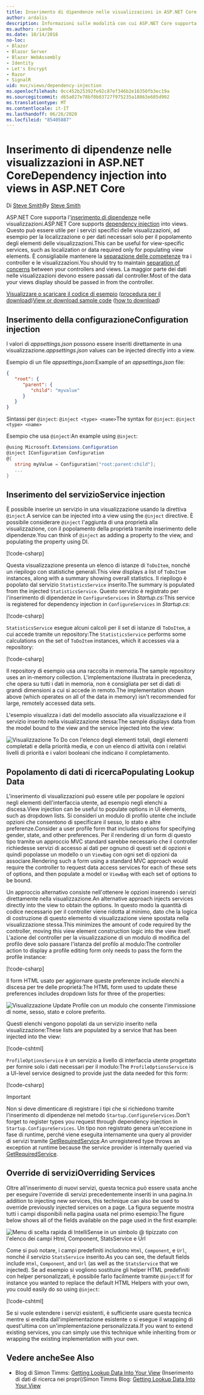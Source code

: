 ```yaml
---
title: Inserimento di dipendenze nelle visualizzazioni in ASP.NET Core
author: ardalis
description: Informazioni sulle modalità con cui ASP.NET Core supporta l'inserimento di dipendenze nelle visualizzazioni MVC.
ms.author: riande
ms.date: 10/14/2016
no-loc:
- Blazor
- Blazor Server
- Blazor WebAssembly
- Identity
- Let's Encrypt
- Razor
- SignalR
uid: mvc/views/dependency-injection
ms.openlocfilehash: 0cc452b25392fe92c87ef346b2e16350fb3ec19a
ms.sourcegitcommit: d65a027e78bf0b83727f975235a18863e685d902
ms.translationtype: MT
ms.contentlocale: it-IT
ms.lasthandoff: 06/26/2020
ms.locfileid: "85405887"
---
```

# <a name="dependency-injection-into-views-in-aspnet-core"></a><span data-ttu-id="dd30f-103">Inserimento di dipendenze nelle visualizzazioni in ASP.NET Core</span><span class="sxs-lookup"><span data-stu-id="dd30f-103">Dependency injection into views in ASP.NET Core</span></span>

<span data-ttu-id="dd30f-104">Di [Steve Smith](https://ardalis.com/)</span><span class="sxs-lookup"><span data-stu-id="dd30f-104">By [Steve Smith](https://ardalis.com/)</span></span>

<span data-ttu-id="dd30f-105">ASP.NET Core supporta l'[inserimento di dipendenze](xref:fundamentals/dependency-injection) nelle visualizzazioni.</span><span class="sxs-lookup"><span data-stu-id="dd30f-105">ASP.NET Core supports [dependency injection](xref:fundamentals/dependency-injection) into views.</span></span> <span data-ttu-id="dd30f-106">Questo può essere utile per i servizi specifici delle visualizzazioni, ad esempio per la localizzazione o per dati necessari solo per il popolamento degli elementi delle visualizzazioni.</span><span class="sxs-lookup"><span data-stu-id="dd30f-106">This can be useful for view-specific services, such as localization or data required only for populating view elements.</span></span> <span data-ttu-id="dd30f-107">È consigliabile mantenere la [separazione delle competenze](/dotnet/standard/modern-web-apps-azure-architecture/architectural-principles#separation-of-concerns) tra i controller e le visualizzazioni.</span><span class="sxs-lookup"><span data-stu-id="dd30f-107">You should try to maintain [separation of concerns](/dotnet/standard/modern-web-apps-azure-architecture/architectural-principles#separation-of-concerns) between your controllers and views.</span></span> <span data-ttu-id="dd30f-108">La maggior parte dei dati nelle visualizzazioni devono essere passati dal controller.</span><span class="sxs-lookup"><span data-stu-id="dd30f-108">Most of the data your views display should be passed in from the controller.</span></span>

<span data-ttu-id="dd30f-109">[Visualizzare o scaricare il codice di esempio](https://github.com/dotnet/AspNetCore.Docs/tree/master/aspnetcore/mvc/views/dependency-injection/sample) ([procedura per il download](xref:index#how-to-download-a-sample))</span><span class="sxs-lookup"><span data-stu-id="dd30f-109">[View or download sample code](https://github.com/dotnet/AspNetCore.Docs/tree/master/aspnetcore/mvc/views/dependency-injection/sample) ([how to download](xref:index#how-to-download-a-sample))</span></span>

## <a name="configuration-injection"></a><span data-ttu-id="dd30f-110">Inserimento della configurazione</span><span class="sxs-lookup"><span data-stu-id="dd30f-110">Configuration injection</span></span>

<span data-ttu-id="dd30f-111">I valori di *appsettings.json* possono essere inseriti direttamente in una visualizzazione.</span><span class="sxs-lookup"><span data-stu-id="dd30f-111">*appsettings.json* values can be injected directly into a view.</span></span>

<span data-ttu-id="dd30f-112">Esempio di un file *appsettings.json*:</span><span class="sxs-lookup"><span data-stu-id="dd30f-112">Example of an *appsettings.json* file:</span></span>

```json
{
   "root": {
      "parent": {
         "child": "myvalue"
      }
   }
}
```

<span data-ttu-id="dd30f-113">Sintassi per `@inject`: `@inject <type> <name>`</span><span class="sxs-lookup"><span data-stu-id="dd30f-113">The syntax for `@inject`: `@inject <type> <name>`</span></span>

<span data-ttu-id="dd30f-114">Esempio che usa `@inject`:</span><span class="sxs-lookup"><span data-stu-id="dd30f-114">An example using `@inject`:</span></span>

```csharp
@using Microsoft.Extensions.Configuration
@inject IConfiguration Configuration
@{
   string myValue = Configuration["root:parent:child"];
   ...
}
```

## <a name="service-injection"></a><span data-ttu-id="dd30f-115">Inserimento del servizio</span><span class="sxs-lookup"><span data-stu-id="dd30f-115">Service injection</span></span>

<span data-ttu-id="dd30f-116">È possibile inserire un servizio in una visualizzazione usando la direttiva `@inject`.</span><span class="sxs-lookup"><span data-stu-id="dd30f-116">A service can be injected into a view using the `@inject` directive.</span></span> <span data-ttu-id="dd30f-117">È possibile considerare `@inject` l'aggiunta di una proprietà alla visualizzazione, con il popolamento della proprietà tramite inserimento delle dipendenze.</span><span class="sxs-lookup"><span data-stu-id="dd30f-117">You can think of `@inject` as adding a property to the view, and populating the property using DI.</span></span>

[!code-csharp[](../../mvc/views/dependency-injection/sample/src/ViewInjectSample/Views/ToDo/Index.cshtml?highlight=4,5,15,16,17)]

<span data-ttu-id="dd30f-118">Questa visualizzazione presenta un elenco di istanze di `ToDoItem`, nonché un riepilogo con statistiche generali.</span><span class="sxs-lookup"><span data-stu-id="dd30f-118">This view displays a list of `ToDoItem` instances, along with a summary showing overall statistics.</span></span> <span data-ttu-id="dd30f-119">Il riepilogo è popolato dal servizio `StatisticsService` inserito.</span><span class="sxs-lookup"><span data-stu-id="dd30f-119">The summary is populated from the injected `StatisticsService`.</span></span> <span data-ttu-id="dd30f-120">Questo servizio è registrato per l'inserimento di dipendenze in `ConfigureServices` in *Startup.cs*:</span><span class="sxs-lookup"><span data-stu-id="dd30f-120">This service is registered for dependency injection in `ConfigureServices` in *Startup.cs*:</span></span>

[!code-csharp[](../../mvc/views/dependency-injection/sample/src/ViewInjectSample/Startup.cs?highlight=6,7&range=15-22)]

<span data-ttu-id="dd30f-121">`StatisticsService` esegue alcuni calcoli per il set di istanze di `ToDoItem`, a cui accede tramite un repository:</span><span class="sxs-lookup"><span data-stu-id="dd30f-121">The `StatisticsService` performs some calculations on the set of `ToDoItem` instances, which it accesses via a repository:</span></span>

[!code-csharp[](../../mvc/views/dependency-injection/sample/src/ViewInjectSample/Model/Services/StatisticsService.cs?highlight=15,20,25)]

<span data-ttu-id="dd30f-122">Il repository di esempio usa una raccolta in memoria.</span><span class="sxs-lookup"><span data-stu-id="dd30f-122">The sample repository uses an in-memory collection.</span></span> <span data-ttu-id="dd30f-123">L'implementazione illustrata in precedenza, che opera su tutti i dati in memoria, non è consigliata per set di dati di grandi dimensioni a cui si accede in remoto.</span><span class="sxs-lookup"><span data-stu-id="dd30f-123">The implementation shown above (which operates on all of the data in memory) isn't recommended for large, remotely accessed data sets.</span></span>

<span data-ttu-id="dd30f-124">L'esempio visualizza i dati del modello associato alla visualizzazione e il servizio inserito nella visualizzazione stessa:</span><span class="sxs-lookup"><span data-stu-id="dd30f-124">The sample displays data from the model bound to the view and the service injected into the view:</span></span>

![Visualizzazione To Do con l'elenco degli elementi totali, degli elementi completati e della priorità media, e con un elenco di attività con i relativi livelli di priorità e i valori booleani che indicano il completamento.](dependency-injection/_static/screenshot.png)

## <a name="populating-lookup-data"></a><span data-ttu-id="dd30f-126">Popolamento di dati di ricerca</span><span class="sxs-lookup"><span data-stu-id="dd30f-126">Populating Lookup Data</span></span>

<span data-ttu-id="dd30f-127">L'inserimento di visualizzazioni può essere utile per popolare le opzioni negli elementi dell'interfaccia utente, ad esempio negli elenchi a discesa.</span><span class="sxs-lookup"><span data-stu-id="dd30f-127">View injection can be useful to populate options in UI elements, such as dropdown lists.</span></span> <span data-ttu-id="dd30f-128">Si consideri un modulo di profilo utente che include opzioni che consentono di specificare il sesso, lo stato e altre preferenze.</span><span class="sxs-lookup"><span data-stu-id="dd30f-128">Consider a user profile form that includes options for specifying gender, state, and other preferences.</span></span> <span data-ttu-id="dd30f-129">Per il rendering di un form di questo tipo tramite un approccio MVC standard sarebbe necessario che il controller richiedesse servizi di accesso ai dati per ognuno di questi set di opzioni e quindi popolasse un modello o un `ViewBag` con ogni set di opzioni da associare.</span><span class="sxs-lookup"><span data-stu-id="dd30f-129">Rendering such a form using a standard MVC approach would require the controller to request data access services for each of these sets of options, and then populate a model or `ViewBag` with each set of options to be bound.</span></span>

<span data-ttu-id="dd30f-130">Un approccio alternativo consiste nell'ottenere le opzioni inserendo i servizi direttamente nella visualizzazione.</span><span class="sxs-lookup"><span data-stu-id="dd30f-130">An alternative approach injects services directly into the view to obtain the options.</span></span> <span data-ttu-id="dd30f-131">In questo modo la quantità di codice necessario per il controller viene ridotta al minimo, dato che la logica di costruzione di questo elemento di visualizzazione viene spostata nella visualizzazione stessa.</span><span class="sxs-lookup"><span data-stu-id="dd30f-131">This minimizes the amount of code required by the controller, moving this view element construction logic into the view itself.</span></span> <span data-ttu-id="dd30f-132">L'azione del controller per la visualizzazione di un modulo di modifica del profilo deve solo passare l'istanza del profilo al modulo:</span><span class="sxs-lookup"><span data-stu-id="dd30f-132">The controller action to display a profile editing form only needs to pass the form the profile instance:</span></span>

[!code-csharp[](../../mvc/views/dependency-injection/sample/src/ViewInjectSample/Controllers/ProfileController.cs?highlight=9,19)]

<span data-ttu-id="dd30f-133">Il form HTML usato per aggiornare queste preferenze include elenchi a discesa per tre delle proprietà:</span><span class="sxs-lookup"><span data-stu-id="dd30f-133">The HTML form used to update these preferences includes dropdown lists for three of the properties:</span></span>

![Visualizzazione Update Profile con un modulo che consente l'immissione di nome, sesso, stato e colore preferito.](dependency-injection/_static/updateprofile.png)

<span data-ttu-id="dd30f-135">Questi elenchi vengono popolati da un servizio inserito nella visualizzazione:</span><span class="sxs-lookup"><span data-stu-id="dd30f-135">These lists are populated by a service that has been injected into the view:</span></span>

[!code-cshtml[](../../mvc/views/dependency-injection/sample/src/ViewInjectSample/Views/Profile/Index.cshtml?highlight=4,16,17,21,22,26,27)]

<span data-ttu-id="dd30f-136">`ProfileOptionsService` è un servizio a livello di interfaccia utente progettato per fornire solo i dati necessari per il modulo:</span><span class="sxs-lookup"><span data-stu-id="dd30f-136">The `ProfileOptionsService` is a UI-level service designed to provide just the data needed for this form:</span></span>

[!code-csharp[](../../mvc/views/dependency-injection/sample/src/ViewInjectSample/Model/Services/ProfileOptionsService.cs?highlight=7,13,24)]

> [!IMPORTANT]
> <span data-ttu-id="dd30f-137">Non si deve dimenticare di registrare i tipi che si richiedono tramite l'inserimento di dipendenze nel metodo `Startup.ConfigureServices`.</span><span class="sxs-lookup"><span data-stu-id="dd30f-137">Don't forget to register types you request through dependency injection in `Startup.ConfigureServices`.</span></span> <span data-ttu-id="dd30f-138">Un tipo non registrato genera un'eccezione in fase di runtime, perché viene eseguita internamente una query al provider di servizi tramite [GetRequiredService](/dotnet/api/microsoft.extensions.dependencyinjection.serviceproviderserviceextensions.getrequiredservice).</span><span class="sxs-lookup"><span data-stu-id="dd30f-138">An unregistered type throws an exception at runtime because the service provider is internally queried via [GetRequiredService](/dotnet/api/microsoft.extensions.dependencyinjection.serviceproviderserviceextensions.getrequiredservice).</span></span>

## <a name="overriding-services"></a><span data-ttu-id="dd30f-139">Override di servizi</span><span class="sxs-lookup"><span data-stu-id="dd30f-139">Overriding Services</span></span>

<span data-ttu-id="dd30f-140">Oltre all'inserimento di nuovi servizi, questa tecnica può essere usata anche per eseguire l'override di servizi precedentemente inseriti in una pagina.</span><span class="sxs-lookup"><span data-stu-id="dd30f-140">In addition to injecting new services, this technique can also be used to override previously injected services on a page.</span></span> <span data-ttu-id="dd30f-141">La figura seguente mostra tutti i campi disponibili nella pagina usata nel primo esempio:</span><span class="sxs-lookup"><span data-stu-id="dd30f-141">The figure below shows all of the fields available on the page used in the first example:</span></span>

![Menu di scelta rapida di IntelliSense in un simbolo @ tipizzato con l'elenco dei campi Html, Component, StatsService e Url](dependency-injection/_static/razor-fields.png)

<span data-ttu-id="dd30f-143">Come si può notare, i campi predefiniti includono `Html`, `Component`, e `Url`, nonché il servizio `StatsService` inserito.</span><span class="sxs-lookup"><span data-stu-id="dd30f-143">As you can see, the default fields include `Html`, `Component`, and `Url` (as well as the `StatsService` that we injected).</span></span> <span data-ttu-id="dd30f-144">Se ad esempio si vogliono sostituire gli helper HTML predefiniti con helper personalizzati, è possibile farlo facilmente tramite `@inject`:</span><span class="sxs-lookup"><span data-stu-id="dd30f-144">If for instance you wanted to replace the default HTML Helpers with your own, you could easily do so using `@inject`:</span></span>

[!code-cshtml[](../../mvc/views/dependency-injection/sample/src/ViewInjectSample/Views/Helper/Index.cshtml?highlight=3,11)]

<span data-ttu-id="dd30f-145">Se si vuole estendere i servizi esistenti, è sufficiente usare questa tecnica mentre si eredita dall'implementazione esistente o si esegue il wrapping di quest'ultima con un'implementazione personalizzata.</span><span class="sxs-lookup"><span data-stu-id="dd30f-145">If you want to extend existing services, you can simply use this technique while inheriting from or wrapping the existing implementation with your own.</span></span>

## <a name="see-also"></a><span data-ttu-id="dd30f-146">Vedere anche</span><span class="sxs-lookup"><span data-stu-id="dd30f-146">See Also</span></span>

* <span data-ttu-id="dd30f-147">Blog di Simon Timms: [Getting Lookup Data Into Your View](https://blog.simontimms.com/2015/06/09/getting-lookup-data-into-you-view/) (Inserimento di dati di ricerca nei propri)</span><span class="sxs-lookup"><span data-stu-id="dd30f-147">Simon Timms Blog: [Getting Lookup Data Into Your View](https://blog.simontimms.com/2015/06/09/getting-lookup-data-into-you-view/)</span></span>
